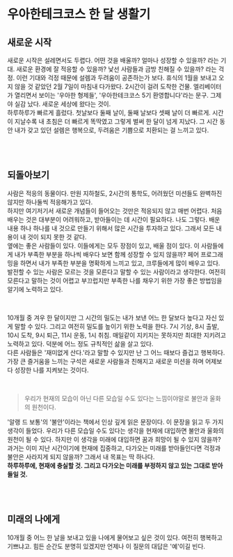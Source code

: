 # 우아한테크코스 한 달 생활기
## 새로운 시작
새로운 시작은 설레면서도 두렵다. 어떤 것을 배울까? 얼마나 성장할 수 있을까? 라는 기대. 새로운 환경에 잘 적응할 수 있을까? 낯선 사람들과 금방 친해질 수 있을까? 라는 걱정. 이런 기대와 걱정 때문에 설렘과 두려움이 공존하는가 보다. 휴식의 1월을 보내고 오지 않을 것 같았던 2월 7일이 마침내 다가왔다. 2시간이 걸려 도착한 건물. 엘리베이터가 열리면서 보이는 '우아한 형제들', '우아한테크코스 5기 환영합니다'라는 문구. 그제야 실감 났다. 새로운 세상에 왔다는 것이.  
하루하루가 빠르게 흘렀다. 첫날보다 둘째 날이, 둘째 날보다 셋째 날이 더 빠르게. 시간이 지날수록 내 초침은 더 빠르게 똑딱였고 그렇게 벌써 한 달이 넘게 지났다. 그 시간 동안 내가 갖고 있던 설렘은 행복으로, 두려움은 기쁨으로 치환되는 걸 느끼고 있다. 

<br><br>

## 되돌아보기
사람은 적응의 동물이다. 만원 지하철도, 2시간의 통학도, 어려웠던 미션들도 완벽하진 않지만 하나둘씩 적응해가고 있다.   
하지만 여기저기서 새로운 개념들이 들어오는 것만은 적응되지 않고 매번 어렵다. 처음 배우는 것은 대부분이 어려워하고, 받아들이는 데 시간이 필요하다. 나도 그렇다. 배운 내용 하나 하나를 내 것으로 만들기 위해서 많은 시간을 투자하고 있다. 그래서 모든 내용이 내 것이 되지 못한 것 같다.   
옆에는 좋은 사람들이 있다. 이들에게는 모두 장점이 있고, 배울 점이 있다. 이 사람들에게 내가 부족한 부분을 하나씩 배우다 보면 함께 성장할 수 있지 않을까? 페어 프로그래밍을 하면서 내가 부족한 부분을 명확하게 느끼고 있고, 크루들에게 많이 배우고 있다.  
발전할 수 있는 사람은 모르는 것을 모른다고 말할 수 있는 사람이라고 생각한다. 여전히 모른다고 말하는 것이 어렵고 부끄럽지만 부족한 나를 채우기 위한 가장 좋은 방법임을 알기에 노력하고 있다.   

<br>

10개월 중 겨우 한 달이지만 그 시간의 밀도는 내가 보낸 어느 한 달보다 높다고 자신 있게 말할 수 있다. 그리고 여전히 밀도를 높이기 위한 노력을 한다. 7시 기상, 8시 출발, 10시 도착, 9시 퇴근, 11시 운동, 1시 취침. 매일같이 지키지는 못하지만 최대한 지키려고 노력하고 있다. 덕분에 어느 정도 규칙적인 삶을 살고 있다.   
다른 사람들은 '재미없게 산다.'라고 말할 수 있지만 난 그 어느 때보다 즐겁고 행복하다. 가장 큰 즐거움을 느끼는 구석은 새로운 사람들과 친해지고 새로운 미션을 하며 어제보다 성장한 나를 지켜보는 것이다. 

<br>

>우리가 현재의 모습이 아닌 다른 모습일 수도 있다는 느낌이야말로 불안과 울화의 원천이다.

'알랭 드 보통'의 '불안'이라는 책에서 인상 깊게 읽은 문장이다. 이 문장을 읽고 두 가지 생각이 들었다. 우리가 다른 모습일 수도 있다는 생각을 현재에 대입하면 불안과 울화의 원천이 될 수 있다. 하지만 이 생각을 미래에 대입하면 꿈과 희망이 될 수 있지 않을까? 과거는 이미 지난 시간이기에 현재에 집중하고, 다가오는 미래를 받아들인다면 걱정과 불안은 사라지게 되지 않을까? 그래서 내 목표는 딱 하나다.   
**하루하루에, 현재에 충실할 것. 그리고 다가오는 미래를 부정하지 않고 있는 그대로 받아들일 것.**

<br><br>

## 미래의 나에게
10개월 중 어느 한 날을 보내고 있을 나에게 물어보고 싶은 것이 있다. 여전히 행복하고 기쁘냐고. 힘든 순간도 분명히 있겠지만 언제나 이 질문의 대답은 '예'이길 빈다.